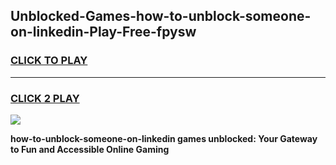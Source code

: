 
## Unblocked-Games-how-to-unblock-someone-on-linkedin-Play-Free-fpysw
<h3>
<a href="https://premium76.site?title=how-to-unblock-someone-on-linkedin&ref=23A">CLICK TO PLAY</a></h3>
<hr>

<h3>
<a href="https://premium76.site?title=how-to-unblock-someone-on-linkedin&ref=23A">CLICK 2 PLAY</a>
  
</h3>

<a href="https://premium76.site?title=how-to-unblock-someone-on-linkedin&ref=23A"><img src="https://clearcache.store/games.png"></a>


**how-to-unblock-someone-on-linkedin games unblocked: Your Gateway to Fun and Accessible Online Gaming**
